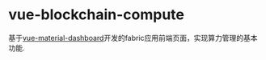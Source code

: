 # vue-blockchain-compute

基于[vue-material-dashboard](https://github.com/creativetimofficial/vue-material-dashboard)开发的fabric应用前端页面，实现算力管理的基本功能.

